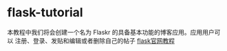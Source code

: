 # flask-tutorial
本教程中我们将会创建一个名为 Flaskr 的具备基本功能的博客应用。应用用户可以 注册、登录、发贴和编辑或者删除自己的帖子
[flask官网教程](https://dormousehole.readthedocs.io/en/latest/tutorial/index.html)
